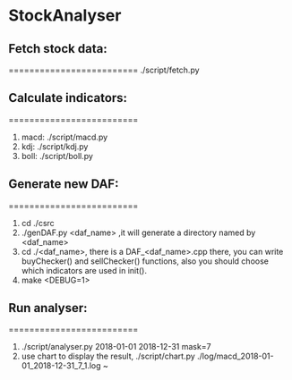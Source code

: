 # StockAnalyser

## Fetch stock data:
=========================
./script/fetch.py

## Calculate indicators:
=========================
1. macd: ./script/macd.py
2. kdj:  ./script/kdj.py
3. boll: ./script/boll.py

## Generate new DAF:
=========================
1. cd ./csrc
2. ./genDAF.py <daf_name> ,it will generate a directory named by <daf_name>
3. cd ./<daf_name>, there is a DAF_<daf_name>.cpp there, you can write buyChecker() and sellChecker() functions, also you should choose which indicators are used in init().
4. make <DEBUG=1>

## Run analyser:
=========================
1. ./script/analyser.py 2018-01-01 2018-12-31 mask=7
2. use chart to display the result, ./script/chart.py ./log/macd_2018-01-01_2018-12-31_7_1.log
~                                                                                                              

